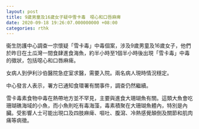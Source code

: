 ```yaml
---
layout: post
title: 9歲男童及16歲女子疑中雪卡毒　噁心和口唇麻痺
date: 2020-09-18 19:26:07.000000000 +08:00
categories: rthk
---
```


衞生防護中心調查一宗懷疑「雪卡毒」中毒個案，涉及9歲男童及16歲女子，他們於昨日在土瓜灣一間食肆進食海魚，約半小時至1個半小時後出現「雪卡毒」中毒的徵狀，包括噁心和口唇麻痺。

女病人到伊利沙伯醫院急症室求醫，需要入院。兩名病人現時情況穩定。

中心發言人表示，署方已通知食環署有關事件，調查仍然繼續。

雪卡毒素食物中毒在熱帶地方並不罕見，主要與進食大珊瑚魚有關。這類大魚會吃珊瑚礁海域的小魚，而小魚則吃有毒海藻，毒素積聚在大珊瑚魚體內，特別是內臟。受影響人士可能出現口及四肢麻痺、嘔吐、腹瀉、冷熱感覺顛倒及關節和肌肉痛等病徵。
